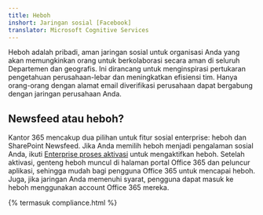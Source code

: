 ```yaml
---
title: Heboh
inshort: Jaringan sosial [Facebook]
translator: Microsoft Cognitive Services
---
```


Heboh adalah pribadi, aman jaringan sosial untuk organisasi Anda yang akan memungkinkan orang untuk berkolaborasi secara aman di seluruh Departemen dan geografis. Ini dirancang untuk menginspirasi pertukaran pengetahuan perusahaan-lebar dan meningkatkan efisiensi tim. Hanya orang-orang dengan alamat email diverifikasi perusahaan dapat bergabung dengan jaringan perusahaan Anda.

## Newsfeed atau heboh?
Kantor 365 mencakup dua pilihan untuk fitur sosial enterprise: heboh dan SharePoint Newsfeed. Jika Anda memilih heboh menjadi pengalaman sosial Anda, ikuti [Enterprise proses aktivasi](https://support.office.com/en-us/article/Enterprise-Activation-process-4f924c74-87d2-49d0-a4f6-cba3ce2b0e7c) untuk mengaktifkan heboh. Setelah aktivasi, genteng heboh muncul di halaman portal Office 365 dan peluncur aplikasi, sehingga mudah bagi pengguna Office 365 untuk mencapai heboh. Juga, jika jaringan Anda memenuhi syarat, pengguna dapat masuk ke heboh menggunakan account Office 365 mereka.

{% termasuk compliance.html %}

